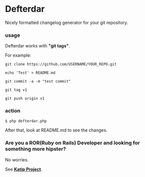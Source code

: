 Defterdar
=========

Nicely formatted changelog generator for your git repository.

### usage 

Defterdar works with __"git tags"__.

For example:

```
git clone https://github.com/USERNAME/YOUR_REPO.git

echo 'Test' > README.md

git commit -a -m "test commit"

git tag v1

git push origin v1

```

### action 

```bash
$ php defterdar.php
```
After that, look at README.md to see the changes.


### Are you a ROR(Ruby on Rails) Developer and looking for something more hipster?

No worries.

See __[Katip Project](https://github.com/kebab-project/katip/)__.
